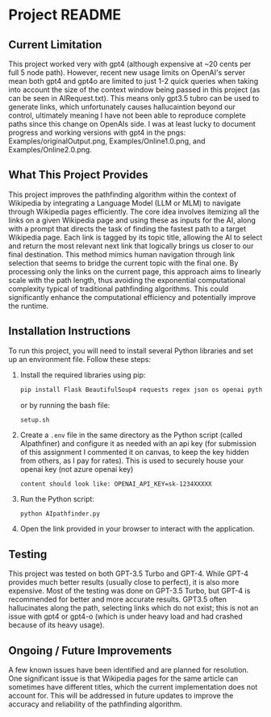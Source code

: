 # Project README

## Current Limitation
This project worked very with gpt4 (although expensive at ~20 cents per full 5 node path). However, recent new usage limits on OpenAI's server mean both gpt4 and gpt4o are limited to just 1-2 quick queries when taking into account the size of the context window being passed in this project (as can be seen in AIRequest.txt). This means only gpt3.5 tubro can be used to generate links, which unfortunately causes hallucaintion beyond our control, ultimately meaning I have not been able to reproduce complete paths since this change on OpenAIs side. I was at least lucky to document progress and working versions with gpt4 in the pngs: Examples/originalOutput.png, Examples/Online1.0.png, and Examples/Online2.0.png.

## What This Project Provides

This project improves the pathfinding algorithm within the context of Wikipedia by integrating a Language Model (LLM or MLM) to navigate through Wikipedia pages efficiently. The core idea involves itemizing all the links on a given Wikipedia page and using these as inputs for the AI, along with a prompt that directs the task of finding the fastest path to a target Wikipedia page. Each link is tagged by its topic title, allowing the AI to select and return the most relevant next link that logically brings us closer to our final destination. This method mimics human navigation through link selection that seems to bridge the current topic with the final one. By processing only the links on the current page, this approach aims to linearly scale with the path length, thus avoiding the exponential computational complexity typical of traditional pathfinding algorithms. This could significantly enhance the computational efficiency and potentially improve the runtime.

## Installation Instructions

To run this project, you will need to install several Python libraries and set up an environment file. Follow these steps:

1. Install the required libraries using pip:
    ```bash
    pip install Flask BeautifulSoup4 requests regex json os openai python-dotenv case-insensitive time
    ```
    or by running the bash file:
    ```
    setup.sh
    ```

2. Create a `.env` file in the same directory as the Python script (called AIpathfiner) and configure it as needed with an api key (for submission of this assignment I commented it on canvas, to keep the key hidden from others, as I pay for rates). This is used to securely house your openai key (not azure openai key)
    ```
    content should look like: OPENAI_API_KEY=sk-1234XXXXX
    ```
3. Run the Python script:
    ```bash
    python AIpathfinder.py
    ```

4. Open the link provided in your browser to interact with the application.

## Testing

This project was tested on both GPT-3.5 Turbo and GPT-4. While GPT-4 provides much better results (usually close to perfect), it is also more expensive. Most of the testing was done on GPT-3.5 Turbo, but GPT-4 is recommended for better and more accurate results. GPT3.5 often hallucinates along the path, selecting links which do not exist; this is not an issue with gpt4 or gpt4-o (which is under heavy load and had crashed because of its heavy usage).

## Ongoing / Future Improvements

A few known issues have been identified and are planned for resolution. One significant issue is that Wikipedia pages for the same article can sometimes have different titles, which the current implementation does not account for. This will be addressed in future updates to improve the accuracy and reliability of the pathfinding algorithm.
